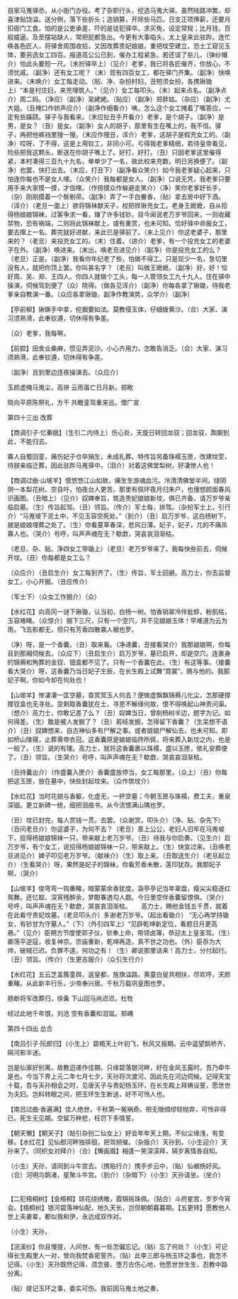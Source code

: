 <!-- { "loadSidebar": true } -->
自家马嵬驿丞，从小衙门办役。考了杂职行头，挖选马嵬大驿。虽然陆路冲繁，却喜津贴饶溢。送分例，落下些折头；造销算，开除些马匹。日支正项俸薪，还要月扣衙门工食。怕的是公吏承差，吓的是徒犯驿卒。求买免，设定常规；比月钱，百般威逼。及至摆站缺人，常把屁都急出。今更有大事临头，太上皇来此驻跸。连忙唤各色匠人，将驿舍周围收拾，又因改葬贵妃娘娘，重把坟茔建立。恐土工窥见玉体，要另选女工四百。报道高公公已到，催办工程紧急。若还误了些儿，（弹纱帽介）怕此头要短一尺。（末扮驿卒上）（见介）老爹，我已将各匠催齐，你放心，不须忧戚。（副净）还有女工呢？（末）现有四百女工，都在驿门齐集。（副净）快唤进来。（末唤介）女工每走动。（贴、净、杂扮村妇，丑短须女扮，各携锹锄上）“本是村庄妇，来充埋筑人。”（见介）女工每叩头。（末）起来点名。（副净点介）周二妈。（净应）（副净）吴姥姥。（贴应）（副净）郑胖姑。（杂应）（副净）尤大姐。（丑掩口作娇声应介）（副净作细看介）咦，怎么这个女工掩着了嘴答应，一定有些蹊跷。驿子与我看来。（末应扯丑手开看介）老爹，是个胡子。（副净）是男，是女？（丑）是女。（副净）女人的胡子，那里有生在嘴上的，我不信。驿子，再把他裤裆里搜一搜。（末应作搜丑，诨介）老爹，这胡子是假充女工的。（副净）哎呀，了不得，这是上用钦工，非同小可。亏得我老爹精细，若待皇帝看见，险些把我这颗头，断送在你胡子嘴上了。好打，好打。（丑）只因老爹这里催得紧，本村凑得三百九十九名，单单少了一名，故此权来充数，明日另换便了。（副净）也罢，快打出去。（末应，打丑下）（副净看众笑介）如今我老爹疑心起来，只怕连你每也不是女人哩。（众笑介）我每都是女人。（副净）口说无凭，我老爹只要用手来大家摸一摸，才信哩。（作捞摸众作躲避走笑介）（净）笑你老爹好长手，（杂）刚刚摸着一个鬃剔帚。（副净）弄了一手白鲞香，（贴）拿去房中好下酒。（诨介）（老旦一面上）欲将锦袜献天子，权把铧锹充女工。老身王嬷嬷，自从拾得杨娘娘锦袜，过客争求一看，赚了许多钱钞。目今闻说老万岁爷回来，一则收藏禁物，恐有祸端，二则将此锦袜献上，或有重赏，也未可知。恰好驿中命报女工，要去撺上一名。葬完就好进献，来此已是驿前了。（末上见介）你这老婆子，那里来的？（老旦）来投充女工的。（末）住着。（进介）老爹，有一个投充女工的老婆子在外。（副净）唤进来。（末出，唤老旦进见介）（副净）你是投充女工的么？（老旦）正是。（副净）我看你年纪老了些，怕做不得工。只是现少一名，急切里没有人，就把你顶上罢。你叫甚名字？（老旦）叫做王嬷嬷。（副净）好，好！恰好周、吴、郑、王四人。你四人就做个工头，每一人管领女工九十九人。住在驿中操演，伺候驾到便了（众）晓得。（做各见诨介）（副净）你每各拿了锹锄，待我老爹亲自教演一番。（众应各拿锹锄，副净作教演势，众学介）（副净） 　 

【亭前柳】锹镢手中拿，挖掘要如法。莫教侵玉体，仔细拨黄沙。（合）大家、演习须熟滑，此奉钦遵，切休得有争差。 　 

（众）老爹，我每啊， 　 

【前腔】田舍业桑麻，惯见弄泥沙。小心齐用力，怎敢告消乏。（合）大家、演习须熟滑，此奉钦遵，切休得有争差。 　 

（副净）且到里边连夜操演去。（众应介） 　 

玉颜虚掩马嵬尘，高骈 云雨虽亡日月新。郑畋 　 

晓向平原陈祭礼，方干 共瞻銮驾重来巡。僧广宣


第四十三出 改葬 

【商调引子·忆秦娥】（生引二内侍上）伤心处，天旋日转回龙驭；回龙驭，踟蹰到此，不能归去。 　 

寡人自蜀回銮，痛伤妃子仓卒捐生，未成礼葬。特传旨另备珠襦玉匣，改建坟茔，待朕亲临迁葬，因此驻跸马嵬驿中。（泪介）对着这佛堂梨树，好凄惨人也！ 　 

【商调过曲·山坡羊】恨悠悠江山如故，痛生生游魂血污。冷清清佛堂半间，绿阴阴一本梨花树。空自吁，怕夜台人更苦。那里有佩环夜月归朱户，也慢想颜面春风识画图。（丑暗上）（见介）奴婢奉旨，筑造贵妃娘娘新坟，俱已齐备。请万岁爷亲临启墓。（生）传旨起驾。（丑）领旨。（传介）军士每，排驾。（杂扮军士上，引行介）“马嵬坡下泥土中，不见玉容空死处。”（到介）（丑）启万岁爷，这白杨树下，就是娘娘埋葬之处了。（生）你看蔓草春深，悲风日薄。妃子，妃子，兀的不痛杀寡人也。（哭介）号呼，叫声声魂在无？欷歔，哭哀哀泪渐枯。 　 

（老旦、杂、贴、净四女工带锄上）（老旦）老万岁爷来了。我每快些前去，伺候开坟。（丑）你每都是女工么？ 　 

（众应介）（丑启生介）女工每到齐了。（生）传旨，军士回避。高力士，你去监督女工，小心开掘。（丑应传介） 　 

（军士下）（众女工作掘介）（众） 　 

【水红花】向高冈一谜下锹锄，认当初，白杨一树。怕香销翠冷伴蚍蜉，粉肌枯，玉容难睹。（众惊介）掘下三尺，只有一个空穴，并不见娘娘玉体！早难道为云为雨，飞去影都无，但只有芳香四散袭人裾也罗。

（净）呀，是一个香囊。（丑）取来看。（净递囊，丑接看哭介）我那娘娘啊，你每且到那厢伺候去。（众应下）（丑启生介）启万岁爷，墓已启开，却是空穴。连裹身的锦褥和殉葬的金钗、钿盒都不见了。只有一个香囊在此。（生）有这等事。（接囊看大哭介）呀，这香囊乃当日妃子生辰，在长生殿上试舞“霓裳”，赐与他的。我那妃子啊，你如今却在何处也！ 　 

【山坡羊】惨凄凄一匡空墓，杳冥冥玉人何去？便做虚飘飘锦褥儿化尘，怎那硬撑撑钗盒也无寻处。空剩取香囊犹在土，寻思不解缘何故，恨不得唤起山神责问渠。（想介）高力士，你敢记差了么？（丑）奴婢当日，曾削杨树半边，题字为记。如何得差。（生）敢是被人发掘了？（丑）若经发掘，怎得留下香囊？（生呆想不语介）（丑）奴婢想来，自古神仙多有尸解之事。或者娘娘尸解仙去，也未可知。即如桥山陵寝，止葬黄帝衣冠。这香囊原是娘娘临终所佩，将来葬入新坟之内，也是一般了。（生）说的有理。高力士，就将这香囊裹以珠襦，盛以玉匣，依礼安葬便了。（丑）领旨。（生哭介）号呼，叫声声魂在无？欷歔，哭哀哀泪渐枯。 　 

（丑持囊出介）（作盛囊入匣介）香囊盛放停当，女工每那里。（众上）（丑）你每把这玉匣，放在墓中，快些封起坟来。（众作筑坟介） 　

【水红花】当时花貌与香躯，化虚无，一抔空墓；今朝玉匣与珠襦，费工夫，重泉深锢。更立新碑一统，细把泪痕书。从今流恨满山隅也罗。 

（丑）坟已封完，每人赏钱一贯。去罢。（众谢赏，叩头介）（净、贴、杂先下）（丑问老旦介）你这婆子，为何不去？（老旦）禀上公公，老妇人旧年在马嵬坡下，拾得杨娘娘锦袜一只，带来献上老万岁爷。（丑）待我与你启奏。（见生介）启万岁爷，有个女工，说拾得杨娘娘锦袜一只，带来献上。（生）快宣过来。（丑唤老旦进见介）婢子叩见老万岁爷。（献袜介）（生）取上来。（丑取送生介）（老旦起立介）（生看哭介）呀，果然是妃子的锦袜，你看芳香未散，莲印犹存。我那妃子啊，（哭介） 　 

【山坡羊】俊弯弯一钩重睹，暗蒙蒙余香犹度。袅亭亭记当年翠盘，瘦尖尖稳逐红鸳舞。还忆取、深宵残醉余，梦酣春透勾人觑。今日里空伴香囊留恨俱。（哭介）号呼，叫声声魂在无？欷歔，哭哀哀泪渐枯。 　 高力士，赐他金钱五千贯，就着在此看守贵妃坟墓。（老旦叩头介）多谢老万岁爷。（起出看锄介） “无心再学持锄女，有钞甘为守墓人。”（下）（外引四军上）“见辟乾坤新定位，看题日月更高悬。”（见介）臣朔方节度使郭子仪，钦奉上命，带领卤簿，恭迎太上皇圣驾。（生）卿荡平逆寇，收复神京。宗庙重新，乾坤再造，真不世之功也。（外）臣忝为大帅，破贼已迟。负罪不遑，何功之有！（生）卿说那里话来！高力士，分付起行。（丑）领旨。（传介）（生更吉服介）（众引生行介） 　 

【水红花】五云芝盖簇銮舆，返皇都，旌旗溢路。黄童白叟共相扶，尽欢呼，天颜重睹。从此新丰行乐，少帝奉兴居。千秋万载巩皇图也罗。

肠断将军改葬归，徐夤 下山回马尚迟迟。杜牧 　 

经过此地千年恨，刘沧 空有香囊和泪滋。郑嵎


第四十四出 怂合

【南吕引子·阮郎归】（小生上）碧梧天上叶初飞，秋风又报期。云中遥望鹊桥齐，隔河影半迷。 　 

岂是仙家好别离，故教迢递作佳期。只缘碧落银河畔，好在金风玉露时。吾乃牵牛是也。今当下界上元二年七月七夕，天孙将次渡河，因此先在河边伺候。记得天宝十载，吾与天孙相会之时，见唐天子与贵妃杨玉环，在长生殿上拜祷设誓，愿世世为夫妇。岂料转眼之间，把玉环生生断送，好不可怜人也。 　 

【南吕过曲·香遍满】佳人绝世，千秋第一冤祸奇。把无限绸缪轻抛弃，可怜非得已。死生无见期。空留万种悲，枉罚下多情誓。 　 

【朝天懒】【朝天子】（贴引杂扮二仙女上）好会年年天上期，不似尘缘浅，有变移。【水红花】见仙郎河畔独徘徊，把驾频催。（杂报介）天孙到。（小生迎介）天孙来了。（同织女对拜介）（合）【懒画眉】相逢一笑深深拜，隔岁离情各自知。 　 

（小生）天孙，请同到斗牛宫去。（携贴行介）携手步云中，（贴）仙裾扬好风。（合）河明乌鹊渚，星聚斗牛宫。（到介）（杂暗下）（小生）天孙请坐。（坐介） 　 

【二犯梧桐树】【金梧桐】琼花绕绣帷，霞锦摇珠佩。（贴合）斗府星宫，岁岁今宵会。【梧桐树】银河碧落神仙配，地久天长，岂但朝朝暮暮期。【五更转】愿教他人世上夫妻辈，都似我和伊，永远成双作对。 

（小生）天孙， 　 

【浣溪纱】你且慢提，人间世、有一处怎偏忘记。（贴）忘了何处？（小生）可记得长生殿里人一对，曾向我焚香密誓齐。（贴）此李三郎与杨玉环之事也，我怎不记得。（小生）天孙既然记得，须念彼、堕万古伤心地，他愿世世生生，忍教中路分离。 　 

（贴）提记玉环之事，委实可伤。我前因马嵬土地之奏， 　 

